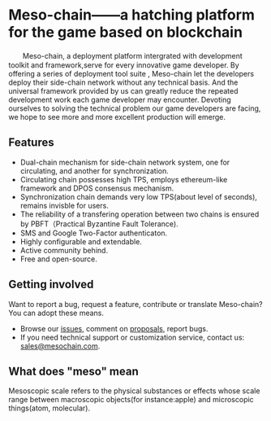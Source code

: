 # Meso-chain——a hatching platform for the game based on blockchain    
　　Meso-chain, a deployment platform intergrated with development toolkit and framework,serve for every innovative game developer. By offering a series of deployment tool suite , Meso-chain let the developers deploy their side-chain network without any technical basis. And the universal framework provided by us can greatly reduce the repeated development work each game developer may encounter. Devoting ourselves to solving the technical problem our game developers are facing, we hope to see more and more excellent production will emerge.  

## Features
* Dual-chain mechanism for side-chain network system, one for circulating, and another for synchronization.
* Circulating chain possesses high TPS, employs ethereum-like framework and DPOS consensus mechanism.
* Synchronization chain demands very low TPS(about level of seconds), remains invisble for users.
* The reliability of a transfering operation between two chains is ensured by PBFT（Practical Byzantine Fault Tolerance).
* SMS and Google Two-Factor authenticaton.
* Highly configurable and extendable.
* Active community behind.
* Free and open-source.

## Getting involved
Want to report a bug, request a feature, contribute or translate Meso-chain? You can adopt these means.
* Browse our [issues](https://github.com/DOGi-Team/Meso-chain/issues), comment on [proposals](https://github.com/DOGi-Team/Meso-chain/pulls), report bugs.
* If you need technical support or customization service, contact us: sales@mesochain.com.

## What does "meso" mean
Mesoscopic scale refers to the physical substances or effects whose scale range between macroscopic objects(for instance:apple) and microscopic things(atom, molecular).
